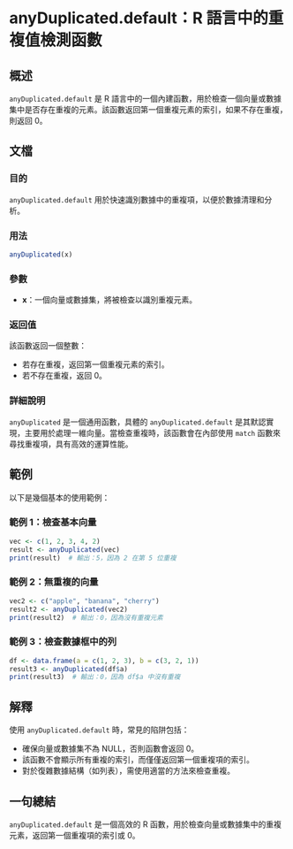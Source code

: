 <!--
Meta Description: # anyDuplicated.default：R 語言中的重複值檢測函數 ## 概述 `anyDuplicated.default` 是 R 語言中的一個內建函數，用於檢查一個向量或數據集中是否存在重複的元素。該函數返回第一個重複元素的索引，如果不存在重複，則返回 0。 ## 文檔 ### 目的 ...
Meta Keywords: anyduplicated, default, print, vec, result
-->

# anyDuplicated.default：R 語言中的重複值檢測函數

## 概述
`anyDuplicated.default` 是 R 語言中的一個內建函數，用於檢查一個向量或數據集中是否存在重複的元素。該函數返回第一個重複元素的索引，如果不存在重複，則返回 0。

## 文檔
### 目的
`anyDuplicated.default` 用於快速識別數據中的重複項，以便於數據清理和分析。

### 用法
```R
anyDuplicated(x)
```

### 參數
- **x**：一個向量或數據集，將被檢查以識別重複元素。

### 返回值
該函數返回一個整數：
- 若存在重複，返回第一個重複元素的索引。
- 若不存在重複，返回 0。

### 詳細說明
`anyDuplicated` 是一個通用函數，具體的 `anyDuplicated.default` 是其默認實現，主要用於處理一維向量。當檢查重複時，該函數會在內部使用 `match` 函數來尋找重複項，具有高效的運算性能。

## 範例
以下是幾個基本的使用範例：

### 範例 1：檢查基本向量
```R
vec <- c(1, 2, 3, 4, 2)
result <- anyDuplicated(vec)
print(result)  # 輸出：5，因為 2 在第 5 位重複
```

### 範例 2：無重複的向量
```R
vec2 <- c("apple", "banana", "cherry")
result2 <- anyDuplicated(vec2)
print(result2)  # 輸出：0，因為沒有重複元素
```

### 範例 3：檢查數據框中的列
```R
df <- data.frame(a = c(1, 2, 3), b = c(3, 2, 1))
result3 <- anyDuplicated(df$a)
print(result3)  # 輸出：0，因為 df$a 中沒有重複
```

## 解釋
使用 `anyDuplicated.default` 時，常見的陷阱包括：
- 確保向量或數據集不為 NULL，否則函數會返回 0。
- 該函數不會顯示所有重複的索引，而僅僅返回第一個重複項的索引。
- 對於復雜數據結構（如列表），需使用適當的方法來檢查重複。

## 一句總結
`anyDuplicated.default` 是一個高效的 R 函數，用於檢查向量或數據集中的重複元素，返回第一個重複項的索引或 0。